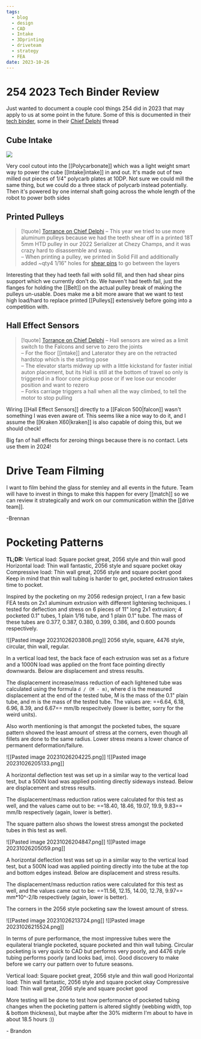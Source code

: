 ```yaml
---
tags:
  - blog
  - design
  - CAD
  - Intake
  - 3Dprinting
  - driveteam
  - strategy
  - FEA
date: 2023-10-26
---
```

# 254 2023 Tech Binder Review

Just wanted to document a couple cool things 254 did in 2023 that may apply to us at some point in the future. Some of this is documented in their [tech binder](https://media.team254.com/2023/10/90bc07c6-2023-Tech-Binder-V6.pdf), some in their [Chief Delphi](https://media.team254.com/2023/10/90bc07c6-2023-Tech-Binder-V6.pdf) thread

## Cube Intake

![](https://i.imgur.com/va27B9c.png)


Very cool cutout into the [[Polycarbonate]] which was a light weight smart way to power the cube [[Intake|intake]] in and out. It's made out of two milled out pieces of 1/4" polycarb plates at 10DP. Not sure we could mill the same thing, but we could do a three stack of polycarb instead potentially. Then it's powered by one internal shaft going across the whole length of the robot to power both sides

## Printed Pulleys

> [!quote] [Torrance on Chief Delphi](https://www.chiefdelphi.com/t/team-254-presents-2023-breakdown-technical-binder-code-q-a/443167/6?u=brennanb)
> – This year we tried to use more aluminum pulleys because we had the teeth shear off in a printed 18T 5mm HTD pulley in our 2022 Serializer at Chezy Champs, and it was crazy hard to disassemble and swap.  
– When printing a pulley, we printed in Solid Fill and additionally added ~qty4 1/16" holes for [shear pins](https://www.mcmaster.com/90145A419/) to go between the layers

Interesting that they had teeth fail with solid fill, and then had shear pins support which we currently don't do. We haven't had teeth fail, just the flanges for holding the [[Belt]] on the actual pulley break of making the pulleys un-usable. Does make me a bit more aware that we want to test high load/hard to replace printed [[Pulleys]] extensively before going into a competition with.

## Hall Effect Sensors

> [!quote] [Torrance on Chief Delphi](https://www.chiefdelphi.com/t/team-254-presents-2023-breakdown-technical-binder-code-q-a/443167/6?u=brennanb)
>– Hall sensors are wired as a limit switch to the Falcons and serve to zero the joints  
– For the floor [[intake]] and Laterator they are on the retracted hardstop which is the starting pose  
– The elevator starts midway up with a little kickstand for faster initial auton placement, but its Hall is still at the bottom of travel so only is triggered in a floor cone pickup pose or if we lose our encoder position and want to rezero  
– Forks carriage triggers a hall when all the way climbed, to tell the motor to stop pulling

Wiring [[Hall Effect Sensors]] directly to a [[Falcon 500|falcon]] wasn't something I was even aware of. This seems like a nice way to do it, and I assume the [[Kraken X60|kraken]] is also capable of doing this, but we should check!

Big fan of hall effects for zeroing things because there is no contact. Lets use them in 2024!

# Drive Team Filming

I want to film behind the glass for stemley and all events in the future. Team will have to invest in things to make this happen for every [[match]] so we can review it strategically and work on our communication within the [[drive team]].

-Brennan

# Pocketing Patterns

**TL;DR:**
Vertical load: Square pocket great, 2056 style and thin wall good
Horizontal load: Thin wall fantastic, 2056 style and square pocket okay
Compressive load: Thin wall great, 2056 style and square pocket good
Keep in mind that thin wall tubing is harder to get, pocketed extrusion takes time to pocket.

Inspired by the pocketing on my 2056 redesign project, I ran a few basic FEA tests on 2x1 aluminum extrusion with different lightening techniques. I tested for deflection and stress on 6 pieces of 11" long 2x1 extrusion; 4 pocketed 0.1" tubes, 1 plain 1/16 tube, and 1 plain 0.1" tube. The mass of these tubes are 0.377, 0.387, 0.380, 0.399, 0.386, and 0.600 pounds respectively.

![[Pasted image 20231026203808.png]]
2056 style, square, 4476 style, circular, thin wall, regular.

In a vertical load test, the back face of each extrusion was set as a fixture and a 1000N load was applied on the front face pointing directly downwards. Below are displacement and stress results. 

The displacement increase/mass reduction of each lightened tube was calculated using the formula `d / (M - m)`, where d is the measured displacement at the end of the tested tube, M is the mass of the 0.1" plain tube, and m is the mass of the tested tube. The values are:
==6.64, 6.18, 6.96, 8.39, and 6.67== mm/lb respecitvely (lower is better, sorry for the weird units).

Also worth mentioning is that amongst the pocketed tubes, the square pattern showed the least amount of stress at the corners, even though all fillets are done to the same radius. Lower stress means a lower chance of permanent deformation/failure.

![[Pasted image 20231026204225.png]]
![[Pasted image 20231026205133.png]]

A horizontal deflection test was set up in a similar way to the vertical load test, but a 500N load was applied pointing directly sideways instead. Below are displacement and stress results.

The displacement/mass reduction ratios were calculated for this test as well, and the values came out to be:
==18.40, 18.46, 19.07, 19.9, 9.83== mm/lb respectively (again, lower is better).

The square pattern also shows the lowest stress amongst the pocketed tubes in this test as well.

![[Pasted image 20231026204847.png]]
![[Pasted image 20231026205059.png]]

A horizontal deflection test was set up in a similar way to the vertical load test, but a 500N load was applied pointing directly into the tube at the top and bottom edges instead. Below are displacement and stress results.

The displacement/mass reduction ratios were calculated for this test as well, and the values came out to be:
==11.56, 12.15, 14.00, 12.78, 9.97== mm\*10^-2/lb respectively (again, lower is better).

The corners in the 2056 style pocketing saw the lowest amount of stress.

![[Pasted image 20231026213724.png]]
![[Pasted image 20231026215524.png]]

In terms of pure performance, the most impressive tubes were the equilateral triangle pocketed, square pocketed and thin wall tubing. Circular pocketing is very quick to CAD but performs very poorly, and 4476 style tubing performs poorly (and looks bad, imo). Good discovery to make before we carry our pattern over to future seasons.

Vertical load: Square pocket great, 2056 style and thin wall good
Horizontal load: Thin wall fantastic, 2056 style and square pocket okay
Compressive load: Thin wall great, 2056 style and square pocket good

More testing will be done to test how performance of pocketed tubing changes when the pocketing pattern is altered slightly (webbing width, top & bottom thickness), but maybe after the 30% midterm I'm about to have in about 18.5 hours :))

\- Brandon